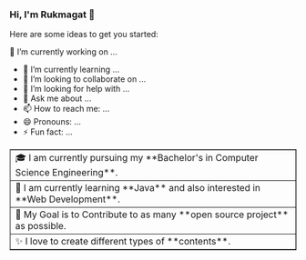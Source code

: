 ### Hi, I'm Rukmagat 👋

<!--
**sunder55/sunder55** is a ✨ _special_ ✨ repository because its `README.md` (this file) appears on your GitHub profile.
-->
Here are some ideas to get you started:

 🔭 I’m currently working on ...
- 🌱 I’m currently learning ...
- 👯 I’m looking to collaborate on ...
- 🤔 I’m looking for help with ...
- 💬 Ask me about ...
- 📫 How to reach me: ...
- 😄 Pronouns: ...
- ⚡ Fun fact: ...


<table border=1>
  <tr>
<td>
      🎓 I am currently pursuing my **Bachelor's in Computer Science Engineering**.
 </td>
        </tr>
        <tr>
         <td>
      🌱 I am currently learning **Java** and also interested in **Web Development**.
          </td>
      </tr>
      <tr>
       <td>
      🎯 My Goal is to Contribute to as many **open source project** as possible.
        </td>
      </tr>
      <tr>
       <td>
      ✨ I love to create different types of **contents**.
        </td>
      </tr>
  </table>
